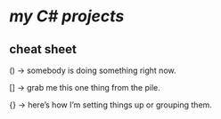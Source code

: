 # ***my C# projects***

## cheat sheet
() → somebody is doing something right now.

[] → grab me this one thing from the pile.

{} → here’s how I’m setting things up or grouping them.
